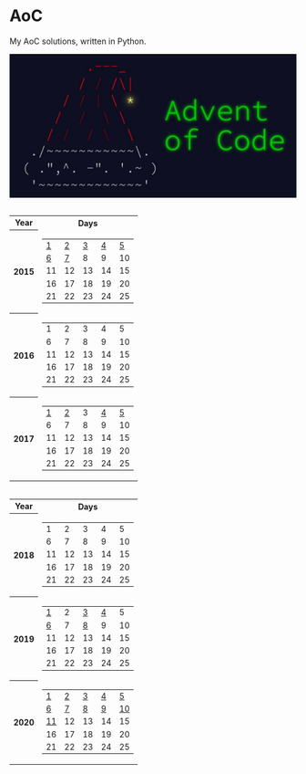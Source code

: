 # AoC
My AoC solutions, written in Python.

  ![image](src/AoC.jpg)

  <table style="display: inline-block;">
    <tr>
      <th>Year</th>
      <th>Days</th>
    </tr>
    <tr>
      <th>2015</th>
      <td>
        <table>
          <td> <a href="2015/Day01">1</a> </td>
          <td> <a href="2015/Day02">2</a> </td>
          <td> <a href="2015/Day03">3</a> </td>
          <td> <a href="2015/Day04">4</a> </td>
          <td> <a href="2015/Day05">5</a> </td>
    </tr>
    <tr>
      <td> <a href="2015/Day06">6</a> </td>
      <td> <a href="2015/Day07">7</a> </td>
      <td>8</td>
      <td>9</td>
      <td>10</td>
    </tr>
    <tr>
      <td>11</td>
      <td>12</td>
      <td>13</td>
      <td>14</td>
      <td>15</td>
    </tr>
    <tr>
      <td>16</td>
      <td>17</td>
      <td>18</td>
      <td>19</td>
      <td>20</td>
    </tr>
    <tr>
      <td>21</td>
      <td>22</td>
      <td>23</td>
      <td>24</td>
      <td>25</td>
    </tr>
    </td>
  </table>
  <tr>
    <th>2016</th>
    <td>
      <table>
        <td>1</td>
        <td>2</td>
        <td>3</td>
        <td>4</td>
        <td>5</td>
  </tr>
  <tr>
    <td>6</td>
    <td>7</td>
    <td>8</td>
    <td>9</td>
    <td>10</td>
  </tr>
  <tr>
    <td>11</td>
    <td>12</td>
    <td>13</td>
    <td>14</td>
    <td>15</td>
  </tr>
  <tr>
    <td>16</td>
    <td>17</td>
    <td>18</td>
    <td>19</td>
    <td>20</td>
  </tr>
  <tr>
    <td>21</td>
    <td>22</td>
    <td>23</td>
    <td>24</td>
    <td>25</td>
  </tr>
  </table>
  </td>
  <tr>
    <th>2017</th>
    <td>
      <table>
        <td> <a href="2017/Day01">1</a> </td>
        <td> <a href="2017/Day02">2</a> </td>
        <td>3</td>
        <td> <a href="2017/Day04">4</a> </td>
        <td> <a href="2017/Day05">5</a> </td>
  </tr>
  <tr>
    <td>6</td>
    <td>7</td>
    <td>8</td>
    <td>9</td>
    <td>10</td>
  </tr>
  <tr>
    <td>11</td>
    <td>12</td>
    <td>13</td>
    <td>14</td>
    <td>15</td>
  </tr>
  <tr>
    <td>16</td>
    <td>17</td>
    <td>18</td>
    <td>19</td>
    <td>20</td>
  </tr>
  <tr>
    <td>21</td>
    <td>22</td>
    <td>23</td>
    <td>24</td>
    <td>25</td>
  </tr>
  </table>
  </td>
  </table>
  <table style="display: inline-block;">
    <tr>
      <th>Year</th>
      <th>Days</th>
    </tr>
    <th>2018</th>
    <td>
      <table>
        <td>1</td>
        <td>2</td>
        <td>3</td>
        <td>4</td>
        <td>5</td>
  </tr>
  <tr>
    <td>6</td>
    <td>7</td>
    <td>8</td>
    <td>9</td>
    <td>10</td>
  </tr>
  <tr>
    <td>11</td>
    <td>12</td>
    <td>13</td>
    <td>14</td>
    <td>15</td>
  </tr>
  <tr>
    <td>16</td>
    <td>17</td>
    <td>18</td>
    <td>19</td>
    <td>20</td>
  </tr>
  <tr>
    <td>21</td>
    <td>22</td>
    <td>23</td>
    <td>24</td>
    <td>25</td>
    </table>
    </td>
  </tr>
  <tr>
    <th>2019</th>
    <td>
      <table>
        <td> <a href="2019/Day01">1</a> </td>
        <td>2</td>
        <td> <a href="2019/Day03">3</a> </td>
        <td> <a href="2019/Day04">4</a> </td>
        <td>5</td>
  </tr>
  <tr>
    <td> <a href="2019/Day06">6</a> </td>
    <td>7</td>
    <td> <a href="2019/Day08">8</a> </td>
    <td>9</td>
    <td>10</td>
  </tr>
  <tr>
    <td>11</td>
    <td>12</td>
    <td>13</td>
    <td>14</td>
    <td>15</td>
  </tr>
  <tr>
    <td>16</td>
    <td>17</td>
    <td>18</td>
    <td>19</td>
    <td>20</td>
  </tr>
  <tr>
    <td>21</td>
    <td>22</td>
    <td>23</td>
    <td>24</td>
    <td>25</td>
    </table>
    </td>
  </tr>
  <tr>
    <th>2020</th>
    <td>
      <table>
        <td> <a href="2020/Day01">1</a> </td>
        <td> <a href="2020/Day02">2</a> </td>
        <td> <a href="2020/Day03">3</a> </td>
        <td> <a href="2020/Day04">4</a> </td>
        <td> <a href="2020/Day05">5</a> </td>
  </tr>
  <tr>
    <td> <a href="2020/Day06">6</a> </td>
    <td> <a href="2020/Day07">7</a> </td>
    <td> <a href="2020/Day08">8</a> </td>
    <td> <a href="2020/Day09">9</a> </td>
    <td> <a href="2020/Day10">10</a> </td>
  </tr>
  <tr>
    <td> <a href="2020/Day11">11</a> </td>
    <td>12</td>
    <td>13</td>
    <td>14</td>
    <td>15</td>
  </tr>
  <tr>
    <td>16</td>
    <td>17</td>
    <td>18</td>
    <td>19</td>
    <td>20</td>
  </tr>
  <tr>
    <td>21</td>
    <td>22</td>
    <td>23</td>
    <td>24</td>
    <td>25</td>
  </tr>
  </table>
  </td>
  </table>